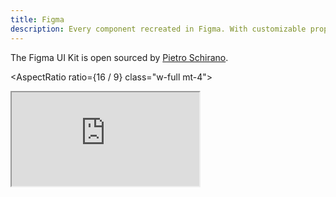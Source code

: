 ```yaml
---
title: Figma
description: Every component recreated in Figma. With customizable props, typography and icons.
---
```


<script>
  import { AspectRatio } from '$components/ui/aspect-ratio';
</script>

The Figma UI Kit is open sourced by [Pietro Schirano](https://twitter.com/skirano).

<AspectRatio ratio={16 / 9} class="w-full mt-4">

  <iframe
    src="https://embed.figma.com/file/1203061493325953101/hf_embed?community_viewer=true&embed_host=shadcn&hub_file_id=1203061493325953101&kind=&viewer=1"
    class="h-full w-full overflow-hidden rounded-lg border bg-muted"
  />
</AspectRatio>

## Grab a copy

https://www.figma.com/community/file/1203061493325953101
